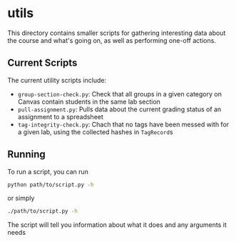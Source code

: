 # utils

This directory contains smaller scripts for gathering
interesting data about the course and what's going on, as well as 
performing one-off actions.

## Current Scripts

The current utility scripts include:

 - `group-section-check.py`: Check that all groups in a given category on
     Canvas contain students in the same lab section
 - `pull-assignment.py`: Pulls data about the current grading status of an
     assignment to a spreadsheet
 - `tag-integrity-check.py`: Chach that no tags have been messed with for
     a given lab, using the collected hashes in `TagRecord`s

## Running

To run a script, you can run

```bash
python path/to/script.py -h
```

or simply

```bash
./path/to/script.py -h
```

The script will tell you information about what it does and any arguments
it needs